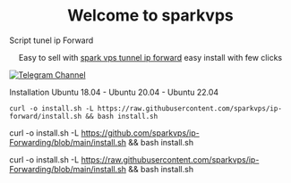 <h1 align="center"/>Welcome to sparkvps</h1>
Script tunel ip Forward
<p align="center">
Easy to sell with <a href="https://github.com/sparkvps/ip-Forwarding">spark vps tunnel ip forward</a> easy install with few clicks
</p>
<p align="center">

[![Telegram Channel](https://img.shields.io/endpoint?label=Channel&style=flat-square&url=https%3A%2F%2Ftg.sumanjay.workers.dev%2Fwizwizch&color=blue)](https://t.me/sparkvps)

Installation
Ubuntu 18.04 - Ubuntu 20.04 - Ubuntu 22.04
```
curl -o install.sh -L https://raw.githubusercontent.com/sparkvps/ip-forward/install.sh && bash install.sh
```

curl -o install.sh -L https://github.com/sparkvps/ip-Forwarding/blob/main/install.sh && bash install.sh

curl -o install.sh -L https://raw.githubusercontent.com/sparkvps/ip-Forwarding/blob/main/install.sh && bash install.sh
